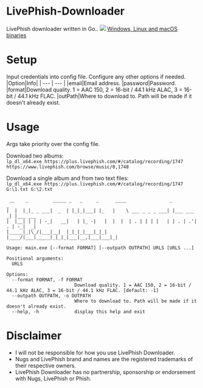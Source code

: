 # LivePhish-Downloader
LivePhish downloader written in Go..
![](https://i.imgur.com/bw9WApw.png)
[Windows, Linux and macOS binaries](https://github.com/Sorrow446/LivePhish-Downloader/releases)

# Setup
Input credentials into config file.
Configure any other options if needed.
|Option|Info|
| --- | --- |
|email|Email address.
|password|Password.
|format|Download quality. 1 = AAC 150, 2 = 16-bit / 44.1 kHz ALAC, 3 = 16-bit / 44.1 kHz FLAC.
|outPath|Where to download to. Path will be made if it doesn't already exist.

# Usage
Args take priority over the config file.

Download two albums:   
`lp_dl_x64.exe https://plus.livephish.com/#/catalog/recording/1747 https://www.livephish.com/browse/music/0,1748`

Download a single album and from two text files:   
`lp_dl_x64.exe https://plus.livephish.com/#/catalog/recording/1747 G:\1.txt G:\2.txt`

```
 __    _         _____ _   _     _      ____                _           _
|  |  |_|_ _ ___|  _  | |_|_|___| |_   |    \ ___ _ _ _ ___| |___ ___ _| |___ ___
|  |__| | | | -_|   __|   | |_ -|   |  |  |  | . | | | |   | | . | .'| . | -_|  _|
|_____|_|\_/|___|__|  |_|_|_|___|_|_|  |____/|___|_____|_|_|_|___|__,|___|___|_|

Usage: main.exe [--format FORMAT] [--outpath OUTPATH] URLS [URLS ...]

Positional arguments:
  URLS

Options:
  --format FORMAT, -f FORMAT
                         Download quality. 1 = AAC 150, 2 = 16-bit / 44.1 kHz ALAC, 3 = 16-bit / 44.1 kHz FLAC. [default: -1]
  --outpath OUTPATH, -o OUTPATH
                         Where to download to. Path will be made if it doesn't already exist.
  --help, -h             display this help and exit
  ```
 
# Disclaimer
- I will not be responsible for how you use LivePhish Downloader.    
- Nugs and LivePhish brand and names are the registered trademarks of their respective owners.    
- LivePhish Downloader has no partnership, sponsorship or endorsement with Nugs, LivePhish or Phish.
